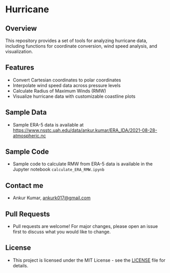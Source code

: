 # Hurricane 

## Overview
This repository provides a set of tools for analyzing hurricane data, including functions for coordinate conversion, wind speed analysis, and visualization.

## Features
- Convert Cartesian coordinates to polar coordinates
- Interpolate wind speed data across pressure levels
- Calculate Radius of Maximum Winds (RMW)
- Visualize hurricane data with customizable coastline plots

## Sample Data
- Sample ERA-5 data is available at https://www.nsstc.uah.edu/data/ankur.kumar/ERA_IDA/2021-08-28-atmospheric.nc

## Sample Code
- Sample code to calculate RMW from ERA-5 data is available in the Jupyter notebook `calculate_ERA_RMW.ipynb`

## Contact me
- Ankur Kumar, ankurk017@gmail.com

## Pull Requests
- Pull requests are welcome! For major changes, please open an issue first to discuss what you would like to change.

## License
- This project is licensed under the MIT License - see the [LICENSE](LICENSE) file for details.

